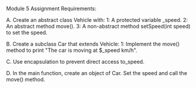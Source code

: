 Module 5 Assignment Requirements:


A. Create an abstract class Vehicle with:
         1: A protected variable _speed.
         2: An abstract method move().
         3: A non-abstract method
            setSpeed(int speed) to set the speed.

B. Create a subclass Car that extends Vehicle:
         1: Implement the move() method to print
            "The car is moving at $_speed km/h".

C. Use encapsulation to prevent direct access to_speed.

D. In the main function, create an object of Car. Set the speed and call the move() method.
